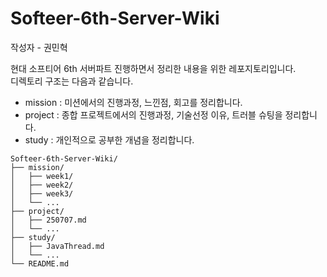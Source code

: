 # Softeer-6th-Server-Wiki

작성자 - 권민혁

현대 소프티어 6th 서버파트 진행하면서 정리한 내용을 위한 레포지토리입니다. </br>
디렉토리 구조는 다음과 같습니다. </br>

- mission : 미션에서의 진행과정, 느낀점, 회고를 정리합니다.
- project : 종합 프로젝트에서의 진행과정, 기술선정 이유, 트러블 슈팅을 정리합니다.  
- study : 개인적으로 공부한 개념을 정리합니다.  

```text
Softeer-6th-Server-Wiki/
├── mission/
│   ├── week1/
│   ├── week2/
│   ├── week3/
│   └── ...
├── project/
│   ├── 250707.md
│   └── ...
├── study/
│   ├── JavaThread.md
│   └── ...
└── README.md
```
